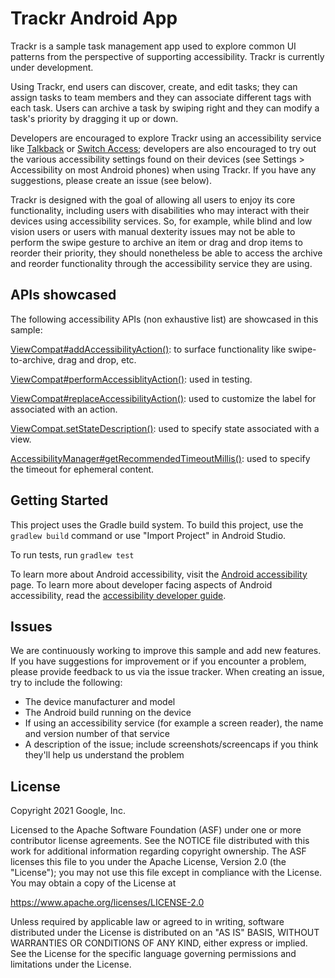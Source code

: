 Trackr Android App
==================

Trackr is a sample task management app used to explore common UI patterns
from the perspective of supporting accessibility. Trackr is currently under
development.

Using Trackr, end users can discover, create, and edit tasks; they can
assign tasks to team members and they can associate different tags with
each task.  Users can archive a task by swiping right and they can modify a
task's priority by dragging it up or down.

Developers are encouraged to explore Trackr using an accessibility service
like [Talkback](https://support.google.com/accessibility/android/answer/6283677?hl=en) or
[Switch Access](https://support.google.com/accessibility/android/answer/6122836?hl=en);
developers are also encouraged to try out the various accessibility settings
found on their devices (see Settings > Accessibility on most Android phones)
when using Trackr. If you have any suggestions, please create an issue
(see below).

Trackr is designed with the goal of allowing all users to enjoy its core
functionality, including users with disabilities who may interact with their
devices using accessibility services. So, for example, while blind and low
vision users or users with manual dexterity issues may not be able to perform
the swipe gesture to archive an item or drag and drop items to reorder their
priority, they should nonetheless be able to access the archive and reorder
functionality through the accessibility service they are using.


APIs showcased
---------------------------
The following accessibility APIs (non exhaustive list) are showcased in this sample:

[ViewCompat#addAccessibilityAction()](https://developer.android.com/reference/androidx/core/view/ViewCompat#addAccessibilityAction(android.view.View,%20java.lang.CharSequence,%20androidx.core.view.accessibility.AccessibilityViewCommand)): to surface functionality like swipe-to-archive, drag and drop, etc.

[ViewCompat#performAccessiblityAction()](https://developer.android.com/reference/androidx/core/view/ViewCompat#performAccessibilityAction(android.view.View,%20int,%20android.os.Bundle)): used in testing.

[ViewCompat#replaceAccessibilityAction()](https://developer.android.com/reference/androidx/core/view/ViewCompat#replaceAccessibilityAction(android.view.View,%20androidx.core.view.accessibility.AccessibilityNodeInfoCompat.AccessibilityActionCompat,%20java.lang.CharSequence,%20androidx.core.view.accessibility.AccessibilityViewCommand)): used to customize the label for associated with an action.

[ViewCompat.setStateDescription()](https://developer.android.com/reference/androidx/core/view/ViewCompat#setStateDescription(android.view.View,%20java.lang.CharSequence)): used to specify state associated with a view.

[AccessibilityManager#getRecommendedTimeoutMillis()](https://developer.android.com/reference/android/view/accessibility/AccessibilityManager#getRecommendedTimeoutMillis(int,%20int)): used to specify the timeout for ephemeral content.

Getting Started
-------------------------

This project uses the Gradle build system. To build this project, use the
`gradlew build` command or use "Import Project" in Android Studio.

To run tests, run `gradlew test`

To learn more about Android accessibility, visit the
[Android accessibility](https://www.android.com/accessibility/) page. To learn
more about developer facing aspects of Android accessibility, read the
[accessibility developer guide](https://developer.android.com/guide/topics/ui/accessibility).

Issues
-----------

We are continuously working to improve this sample and add new features. If
you have suggestions for improvement or if you encounter a problem, please
provide feedback to us via the issue tracker. When creating an issue, try to
include the following:

- The device manufacturer and model
- The Android build running on the device
- If using an accessibility service (for example a screen reader), the name
and version number of that service
- A description of the issue; include screenshots/screencaps if you think
they'll help us understand the problem

License
-------------

Copyright 2021 Google, Inc.

Licensed to the Apache Software Foundation (ASF) under one or more contributor
license agreements.  See the NOTICE file distributed with this work for
additional information regarding copyright ownership.  The ASF licenses this
file to you under the Apache License, Version 2.0 (the "License"); you may not
use this file except in compliance with the License.  You may obtain a copy of
the License at

 https://www.apache.org/licenses/LICENSE-2.0

Unless required by applicable law or agreed to in writing, software
distributed under the License is distributed on an "AS IS" BASIS, WITHOUT
WARRANTIES OR CONDITIONS OF ANY KIND, either express or implied.  See the
License for the specific language governing permissions and limitations under
the License.

